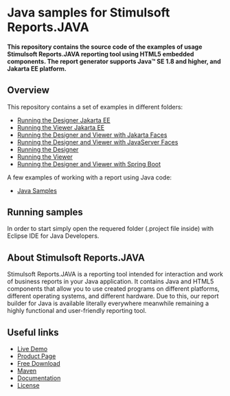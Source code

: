 # Java samples for Stimulsoft Reports.JAVA

#### This repository contains the source code of the examples of usage Stimulsoft Reports.JAVA reporting tool using HTML5 embedded components. The report generator supports Java™ SE 1.8 and higher, and Jakarta EE platform.

## Overview
This repository contains a set of examples in different folders:
* [Running the Designer Jakarta EE](https://github.com/stimulsoft/Samples-Reports.JAVA-for-Java-SE-and-Jakarta-EE/tree/master/Running%20the%20Designer%20Jakarta%20EE)
* [Running the Viewer Jakarta EE](https://github.com/stimulsoft/Samples-Reports.JAVA-for-Java-SE-and-Jakarta-EE/tree/master/Running%20the%20Viewer%20Jakarta%20EE)
* [Running the Designer and Viewer with Jakarta Faces](https://github.com/stimulsoft/Samples-Reports.JAVA-for-Java-SE-and-Jakarta-EE/tree/master/Running%20the%20Designer%20and%20Viewer%20with%20Jakarta%20Faces)
* [Running the Designer and Viewer with JavaServer Faces](https://github.com/stimulsoft/Samples-Reports.JAVA-for-Java-SE-and-Jakarta-EE/tree/master/Running%20the%20Designer%20and%20Viewer%20with%20JavaServer%20Faces)
* [Running the Designer](https://github.com/stimulsoft/Samples-Reports.JAVA-for-Java-SE-and-Jakarta-EE/tree/master/Running%20the%20Designer)
* [Running the Viewer](https://github.com/stimulsoft/Samples-Reports.JAVA-for-Java-SE-and-Jakarta-EE/tree/master/Running%20the%20Viewer)
* [Running the Designer and Viewer with Spring Boot](https://github.com/stimulsoft/Samples-Reports.JAVA-for-Java-SE-and-Jakarta-EE/tree/master/Running%20the%20Designer%20and%20Viewer%20with%20Spring%20Boot)

A few examples of working with a report using Java code:
* [Java Samples](https://github.com/stimulsoft/Samples-Reports.JAVA-for-Java-SE-and-Jakarta-EE/tree/master/samples/src/com/stimulsoft/samples)

## Running samples
In order to start simply open the requered folder (.project file inside) with Eclipse IDE for Java Developers.

## About Stimulsoft Reports.JAVA
Stimulsoft Reports.JAVA is a reporting tool intended for interaction and work of business reports in your Java application. It contains Java and HTML5 components that allow you to use created programs on different platforms, different operating systems, and different hardware. Due to this, our report builder for Java is available literally everywhere meanwhile remaining a highly functional and user-friendly reporting tool.

## Useful links
* [Live Demo](http://demo.stimulsoft.com/#Net)
* [Product Page](https://www.stimulsoft.com/en/products/reports-java)
* [Free Download](https://www.stimulsoft.com/en/downloads)
* [Maven](https://search.maven.org/#search%7Cgav%7C1%7Cg%3A%22com.stimulsoft%22%20AND%20a%3A%22stimulsoft-reports-libs%22)
* [Documentation](https://www.stimulsoft.com/en/documentation/online/programming-manual/reports_java.htm)
* [License](LICENSE.md)
